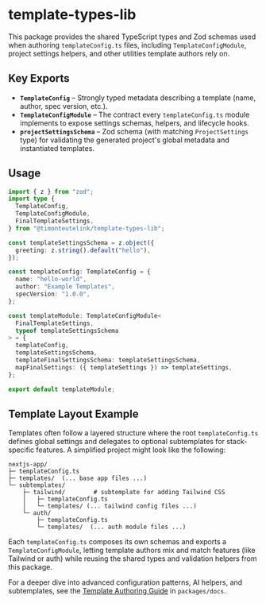 # template-types-lib

This package provides the shared TypeScript types and Zod schemas used when authoring `templateConfig.ts` files, including `TemplateConfigModule`, project settings helpers, and other utilities template authors rely on.

## Key Exports

- **`TemplateConfig`** – Strongly typed metadata describing a template (name, author, spec version, etc.).
- **`TemplateConfigModule`** – The contract every `templateConfig.ts` module implements to expose settings schemas, helpers, and lifecycle hooks.
- **`projectSettingsSchema`** – Zod schema (with matching `ProjectSettings` type) for validating the generated project's global metadata and instantiated templates.

## Usage

```ts
import { z } from "zod";
import type {
  TemplateConfig,
  TemplateConfigModule,
  FinalTemplateSettings,
} from "@timonteutelink/template-types-lib";

const templateSettingsSchema = z.object({
  greeting: z.string().default("hello"),
});

const templateConfig: TemplateConfig = {
  name: "hello-world",
  author: "Example Templates",
  specVersion: "1.0.0",
};

const templateModule: TemplateConfigModule<
  FinalTemplateSettings,
  typeof templateSettingsSchema
> = {
  templateConfig,
  templateSettingsSchema,
  templateFinalSettingsSchema: templateSettingsSchema,
  mapFinalSettings: ({ templateSettings }) => templateSettings,
};

export default templateModule;
```

## Template Layout Example

Templates often follow a layered structure where the root `templateConfig.ts` defines global settings and delegates to optional
subtemplates for stack-specific features. A simplified project might look like the following:

```
nextjs-app/
├─ templateConfig.ts
├─ templates/  (... base app files ...)
└─ subtemplates/
    ├─ tailwind/        # subtemplate for adding Tailwind CSS
    │   ├─ templateConfig.ts
    │   └─ templates/ (... tailwind config files ...)
    └─ auth/
        ├─ templateConfig.ts
        └─ templates/  (... auth module files ...)
```

Each `templateConfig.ts` composes its own schemas and exports a `TemplateConfigModule`, letting template authors mix and match
features (like Tailwind or auth) while reusing the shared types and validation helpers from this package.

For a deeper dive into advanced configuration patterns, AI helpers, and subtemplates, see the [Template Authoring Guide](../docs/src/docs/guides/template-authoring.mdx) in `packages/docs`.
